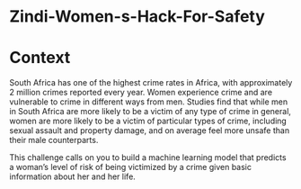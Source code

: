 # Zindi-Women-s-Hack-For-Safety
# Context
South Africa has one of the highest crime rates in Africa, with approximately 2 million crimes reported every year. Women experience crime and are vulnerable to crime in different ways from men. Studies find that while men in South Africa are more likely to be a victim of any type of crime in general, women are more likely to be a victim of particular types of crime, including sexual assault and property damage, and on average feel more unsafe than their male counterparts.

This challenge calls on you to build a machine learning model that predicts a woman’s level of risk of being victimized by a crime given basic information about her and her life.
